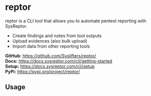 # reptor
reptor is a CLI tool that allows you to automate pentest reporting with SysReptor.

 * Create findings and notes from tool outputs
 * Upload evidences (also bulk upload)
 * Import data from other reporting tools

**GitHub:** https://github.com/Syslifters/reptor/  
**Docs:** https://docs.sysreptor.com/cli/getting-started  
**Setup:** https://docs.sysreptor.com/cli/setup  
**PyPi:** https://pypi.org/project/reptor/  


## Usage

```
```